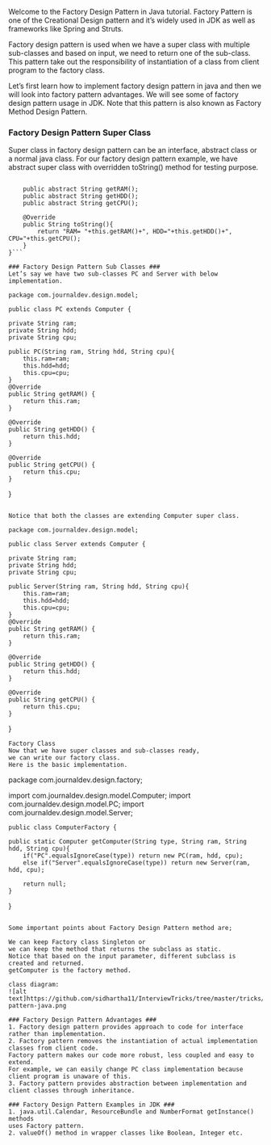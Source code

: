Welcome to the Factory Design Pattern in Java tutorial. 
Factory Pattern is one of the Creational Design pattern and it’s 
widely used in JDK as well as frameworks like Spring and Struts.

[see link]:https://www.journaldev.com/1392/factory-design-pattern-in-java

Factory design pattern is used when we have a super class with multiple sub-classes 
and based on input, we need to return one of the sub-class. 
This pattern take out the responsibility of instantiation of a class from client 
program to the factory class.

Let’s first learn how to implement factory design pattern in java and 
then we will look into factory pattern advantages. 
We will see some of factory design pattern usage in JDK. Note that this pattern is also 
known as Factory Method Design Pattern.

### Factory Design Pattern Super Class ###
Super class in factory design pattern can be an interface, abstract class or a normal java class. 
For our factory design pattern example, we have abstract super class with 
overridden toString() method for testing purpose.

```public abstract class Computer {
	
	public abstract String getRAM();
	public abstract String getHDD();
	public abstract String getCPU();
	
	@Override
	public String toString(){
		return "RAM= "+this.getRAM()+", HDD="+this.getHDD()+", CPU="+this.getCPU();
	}
}```

### Factory Design Pattern Sub Classes ###
Let’s say we have two sub-classes PC and Server with below implementation.

```
    package com.journaldev.design.model;

    public class PC extends Computer {

	private String ram;
	private String hdd;
	private String cpu;
	
	public PC(String ram, String hdd, String cpu){
		this.ram=ram;
		this.hdd=hdd;
		this.cpu=cpu;
	}
	@Override
	public String getRAM() {
		return this.ram;
	}

	@Override
	public String getHDD() {
		return this.hdd;
	}

	@Override
	public String getCPU() {
		return this.cpu;
	}

}
```

Notice that both the classes are extending Computer super class.

```
    package com.journaldev.design.model;

    public class Server extends Computer {

	private String ram;
	private String hdd;
	private String cpu;
	
	public Server(String ram, String hdd, String cpu){
		this.ram=ram;
		this.hdd=hdd;
		this.cpu=cpu;
	}
	@Override
	public String getRAM() {
		return this.ram;
	}

	@Override
	public String getHDD() {
		return this.hdd;
	}

	@Override
	public String getCPU() {
		return this.cpu;
	}

}
```
Factory Class
Now that we have super classes and sub-classes ready, 
we can write our factory class. 
Here is the basic implementation.

```
package com.journaldev.design.factory;

import com.journaldev.design.model.Computer;
import com.journaldev.design.model.PC;
import com.journaldev.design.model.Server;

    public class ComputerFactory {

	public static Computer getComputer(String type, String ram, String hdd, String cpu){
		if("PC".equalsIgnoreCase(type)) return new PC(ram, hdd, cpu);
		else if("Server".equalsIgnoreCase(type)) return new Server(ram, hdd, cpu);
		
		return null;
	}
}
```

Some important points about Factory Design Pattern method are;

We can keep Factory class Singleton or 
we can keep the method that returns the subclass as static.
Notice that based on the input parameter, different subclass is created and returned. 
getComputer is the factory method.

class diagram:
![alt text]https://github.com/sidhartha11/InterviewTricks/tree/master/tricks/readmeimages/factory-pattern-java.png

### Factory Design Pattern Advantages ###
1. Factory design pattern provides approach to code for interface rather than implementation.
2. Factory pattern removes the instantiation of actual implementation classes from client code. 
Factory pattern makes our code more robust, less coupled and easy to extend. 
For example, we can easily change PC class implementation because client program is unaware of this.
3. Factory pattern provides abstraction between implementation and client classes through inheritance.

### Factory Design Pattern Examples in JDK ###
1. java.util.Calendar, ResourceBundle and NumberFormat getInstance() methods 
uses Factory pattern.
2. valueOf() method in wrapper classes like Boolean, Integer etc.

